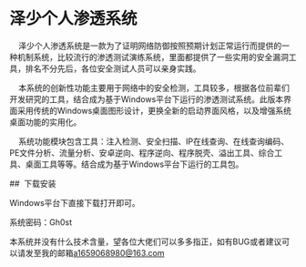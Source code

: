 # 泽少个人渗透系统
  <p> &nbsp;&nbsp;&nbsp;&nbsp;泽少个人渗透系统是一款为了证明网络防御按照预期计划正常运行而提供的一种机制系统，比较流行的渗透测试演练系统，里面都提供了一些实用的安全漏洞工具，排名不分先后，各位安全测试人员可以亲身实践。</p>
  <p> &nbsp;&nbsp;&nbsp;&nbsp;本系统的创新性功能主要用于网络中的安全检测，工具较多，根据各位前辈们开发研究的工具，结合成为基于Windows平台下运行的渗透测试系统。此版本界面采用传统的Windows桌面图形设计，更换全新的启动界面风格，以及增强系统桌面功能的实用化。</p>
  <p> &nbsp;&nbsp;&nbsp;&nbsp;系统功能模块包含工具：注入检测、安全扫描、IP在线查询、在线查询编码、PE文件分析、流量分析、安卓逆向、程序逆向、程序脱壳、溢出工具、综合工具、桌面工具等等。结合成为基于Windows平台下运行的工具包。</p>
## &nbsp;下载安装
<p>Windows平台下直接下载打开即可。 </p>
<p>系统密码：Gh0st</p>
<p>本系统并没有什么技术含量，望各位大佬们可以多多指正，如有BUG或者建议可以请发至我的邮箱<a href="mailto:a1659068980@163.com">a1659068980@163.com</a></p>
